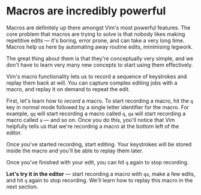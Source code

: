 # Macros are incredibly powerful

Macros are definitely up there amongst Vim's most powerful features. The core problem that macros are trying to solve is that nobody likes making repetitive edits — it's boring, error prone, and can take a very long time. Macros help us here by automating away routine edits, minimising legwork.

The great thing about them is that they're conceptually very simple, and we don't have to learn very many new concepts to start using them effectively.

Vim's macro functionality lets us to record a sequence of keystrokes and replay them back at will. You can capture complex editing jobs with a macro, and replay it on demand to repeat the edit.

First, let's learn how to _record_ a macro. To start recording a macro, hit the `q` key in normal mode followed by a single letter identifier for the macro. For example, `qq` will start recording a macro called `q`, `qa` will start recording a macro called `a` — and so on. Once you do this, you'll notice that Vim helpfully tells us that we're recording a macro at the bottom left of the editor.

Once you've started recording, start editing. Your keystrokes will be stored inside the macro and you'll be able to replay them later.

Once you've finished with your edit, you can hit `q` again to stop recording.

**Let's try it in the editor** — start recording a macro with `qa`, make a few edits, and hit `q` again to stop recording. We'll learn how to replay this macro in the next section.
